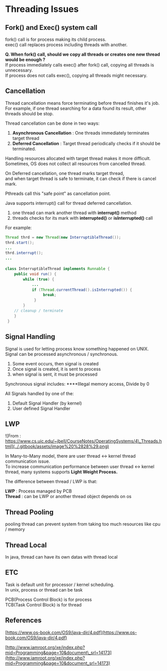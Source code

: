 # Threading Issues

## Fork\(\) and Exec\(\) system call

fork\(\) call is for process making its child process.  
exec\(\) call replaces process including threads with another.

**Q. When fork\(\) call, should we copy all threads or creates one new thread would be enough ?**  
If process immediately calls exec\(\) after fork\(\) call, copying all threads is unnecessary.  
If process does not calls exec\(\), copying all threads might necessary.

## Cancellation

Thread cancellation means force terminating before thread finishes it's job.   
For example, if one thread searching for a data found its result, other threads should be stop.

Thread cancellation can be done in two ways:

1. **Asynchronous Cancellation** :  One threads immediately terminates target thread
2. **Deferred Cancellation** : Target thread periodically checks if it should be terminated.

Handling resources allocated with target thread makes it more difficult. Sometimes, OS does not collect all resources from cancelled thread. 

On Deferred cancellation, one thread marks target thread,  
and when target thread is safe to terminate, it can check if there is cancel mark.

Pthreads call this "safe point" as cancellation point.

Java supports interrupt\(\) call for thread deferred cancellation.

1. one thread can mark another thread with **interrupt\(\)** method
2. threads checks for its mark with **interrupted\(\)** or **isInterrupted\(\)** call

For example:

```java
Thread thrd = new Thread(new InterruptibleThread());
thrd.start();
...
thrd.interrupt();
...

class InterruptibleThread implements Runnable {
    public void run() {
        while (true) {
            ...
            if (Thread.currentThread().isInterrupted()) {
                 break;
             }
        }
    // cleanup / terminate
    }
 }
```

## Signal Handling

Signal is used for letting process know something happened on UNIX. Signal can be processed asynchronous / synchronous.

1. Some event occurs, then signal is created
2. Once signal is created, it is sent to process
3. when signal is sent, it must be processed

Synchronous signal includes: ****Illegal memory access, Divide by 0

All Signals handled by one of the:

1. Default Signal Handler \(by kernel\)
2. User defined Signal Handler

## LWP

![From : https://www.cs.uic.edu/~jbell/CourseNotes/OperatingSystems/4\_Threads.html](../.gitbook/assets/image%20%2828%29.png)

In Many-to-Many model, there are user thread &lt;-&gt; kernel thread communication issue.  
To increase communication performance between user thread &lt;-&gt; kernel thread, many systems supports **Light Weight Process.**

The difference between thread / LWP is that:

**LWP** : Process managed by PCB  
**Thread** : can be LWP or another thread object depends on os

## Thread Pooling 

pooling thread can prevent system from taking too much resources like cpu / memory

## Thread Local

In java, thread can have its own datas with thread local

## ETC

Task is default unit for processor / kernel scheduling.  
In unix, process or thread can be task

PCB\(Process Control Block\) is for process  
TCB\(Task Control Block\) is for thread

## References

[https://www.os-book.com/OS9/java-dir/4.pdf](https://www.os-book.com/OS9/java-dir/4.pdf)

[http://www.iamroot.org/xe/index.php?mid=Programming&page=10&document\_srl=14173](http://www.iamroot.org/xe/index.php?mid=Programming&page=10&document_srl=14173)  


